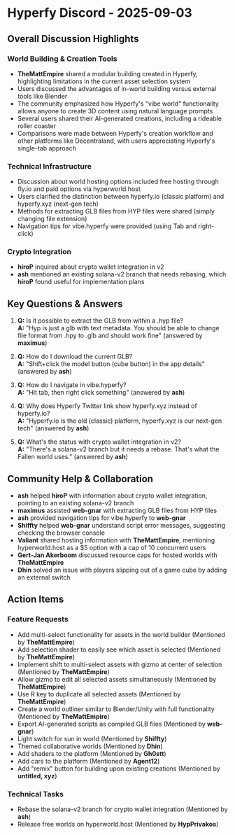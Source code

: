 # Hyperfy Discord - 2025-09-03

## Overall Discussion Highlights

### World Building & Creation Tools
- **TheMattEmpire** shared a modular building created in Hyperfy, highlighting limitations in the current asset selection system
- Users discussed the advantages of in-world building versus external tools like Blender
- The community emphasized how Hyperfy's "vibe world" functionality allows anyone to create 3D content using natural language prompts
- Several users shared their AI-generated creations, including a rideable roller coaster
- Comparisons were made between Hyperfy's creation workflow and other platforms like Decentraland, with users appreciating Hyperfy's single-tab approach

### Technical Infrastructure
- Discussion about world hosting options included free hosting through fly.io and paid options via hyperworld.host
- Users clarified the distinction between hyperfy.io (classic platform) and hyperfy.xyz (next-gen tech)
- Methods for extracting GLB files from HYP files were shared (simply changing file extension)
- Navigation tips for vibe.hyperfy were provided (using Tab and right-click)

### Crypto Integration
- **hiroP** inquired about crypto wallet integration in v2
- **ash** mentioned an existing solana-v2 branch that needs rebasing, which **hiroP** found useful for implementation plans

## Key Questions & Answers

1. **Q:** Is it possible to extract the GLB from within a .hyp file?  
   **A:** "Hyp is just a glb with text metadata. You should be able to change file format from .hpy to .glb and should work fine" (answered by **maximus**)

2. **Q:** How do I download the current GLB?  
   **A:** "Shift+click the model button (cube button) in the app details" (answered by **ash**)

3. **Q:** How do I navigate in vibe.hyperfy?  
   **A:** "Hit tab, then right click something" (answered by **ash**)

4. **Q:** Why does Hyperfy Twitter link show hyperfy.xyz instead of hyperfy.io?  
   **A:** "Hyperfy.io is the old (classic) platform, hyperfy.xyz is our next-gen tech" (answered by **ash**)

5. **Q:** What's the status with crypto wallet integration in v2?  
   **A:** "There's a solana-v2 branch but it needs a rebase. That's what the Fallen world uses." (answered by **ash**)

## Community Help & Collaboration

- **ash** helped **hiroP** with information about crypto wallet integration, pointing to an existing solana-v2 branch
- **maximus** assisted **web-gnar** with extracting GLB files from HYP files
- **ash** provided navigation tips for vibe.hyperfy to **web-gnar**
- **Shiffty** helped **web-gnar** understand script error messages, suggesting checking the browser console
- **Valiant** shared hosting information with **TheMattEmpire**, mentioning hyperworld.host as a $5 option with a cap of 10 concurrent users
- **Gert-Jan Akerboom** discussed resource caps for hosted worlds with **TheMattEmpire**
- **Dhin** solved an issue with players slipping out of a game cube by adding an external switch

## Action Items

### Feature Requests
- Add multi-select functionality for assets in the world builder (Mentioned by **TheMattEmpire**)
- Add selection shader to easily see which asset is selected (Mentioned by **TheMattEmpire**)
- Implement shift to multi-select assets with gizmo at center of selection (Mentioned by **TheMattEmpire**)
- Allow gizmo to edit all selected assets simultaneously (Mentioned by **TheMattEmpire**)
- Use R key to duplicate all selected assets (Mentioned by **TheMattEmpire**)
- Create a world outliner similar to Blender/Unity with full functionality (Mentioned by **TheMattEmpire**)
- Export AI-generated scripts as compiled GLB files (Mentioned by **web-gnar**)
- Light switch for sun in world (Mentioned by **Shiffty**)
- Themed collaborative worlds (Mentioned by **Dhin**)
- Add shaders to the platform (Mentioned by **Gh0stt**)
- Add cars to the platform (Mentioned by **Agent12**)
- Add "remix" button for building upon existing creations (Mentioned by **untitled, xyz**)

### Technical Tasks
- Rebase the solana-v2 branch for crypto wallet integration (Mentioned by **ash**)
- Release free worlds on hyperworld.host (Mentioned by **HypPrivakos**)